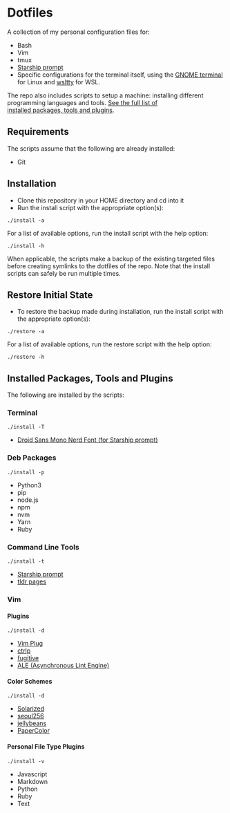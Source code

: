 # Dotfiles 

A collection of my personal configuration files for: 
- Bash 
- Vim
- tmux
- [Starship prompt](https://starship.rs/)
- Specific configurations for the terminal itself, using the 
[GNOME terminal](https://help.gnome.org/users/gnome-terminal/stable/) for Linux
and [wsltty](https://github.com/mintty/wsltty) for WSL.

The repo also includes scripts to setup a machine: installing different
programming languages and tools. [See the full list of  
installed packages, tools and plugins](#installed-packages-tools-and-plugins).

## Requirements

The scripts assume that the following are already installed:
- Git

## Installation

- Clone this repository in your HOME directory and cd into it
- Run the install script with the appropriate option(s):
```
./install -a
```
For a list of available options, run the install script with the help option:
```
./install -h
```
When applicable, the scripts make a backup of the existing targeted files 
before creating symlinks to the dotfiles of the repo.
Note that the install scripts can safely be run multiple times.

## Restore Initial State

- To restore the backup made during installation, run the install script with 
the appropriate option(s):
```
./restore -a
```
For a list of available options, run the restore script with the help option:
```
./restore -h
```

## Installed Packages, Tools and Plugins

The following are installed by the scripts:

### Terminal
```
./install -T
```

- [Droid Sans Mono Nerd Font (for Starship prompt)](https://github.com/ryanoasis/nerd-fonts)

### Deb Packages
```
./install -p
```

- Python3
- pip
- node.js
- npm
- nvm
- Yarn
- Ruby

### Command Line Tools
```
./install -t
```

- [Starship prompt](https://starship.rs/)
- [tldr pages](https://tldr.sh/)


### Vim

#### Plugins
```
./install -d
```

- [Vim Plug](https://github.com/junegunn/vim-plug)
- [ctrlp](https://github.com/kien/ctrlp.vim)
- [fugitive](https://github.com/tpope/vim-fugitive)
- [ALE (Asynchronous Lint Engine)](https://github.com/dense-analysis/ale)

#### Color Schemes
```
./install -d
```

- [Solarized](https://github.com/altercation/vim-colors-solarized)
- [seoul256](https://github.com/junegunn/seoul256.vim)
- [jellybeans](https://github.com/nanotech/jellybeans.vim)
- [PaperColor](https://github.com/NLKNguyen/papercolor-theme)

#### Personal File Type Plugins
```
./install -v
```

- Javascript
- Markdown
- Python
- Ruby
- Text

